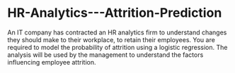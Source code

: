 # HR-Analytics---Attrition-Prediction
 An IT company has contracted an HR analytics firm to understand changes they should make to their workplace, to retain their employees. You are required to model the probability of attrition using a logistic regression. The analysis will be used by the management to understand the factors influencing employee attrition.
